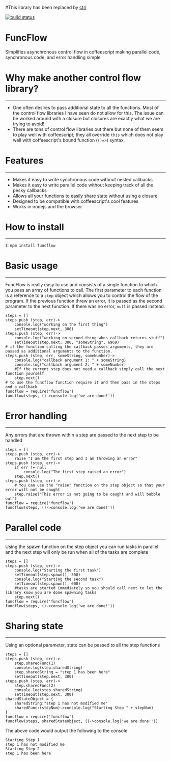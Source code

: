 #This library has been replaced by [ctrl](https://github.com/freethenation/ctrl)

[![build status](https://secure.travis-ci.org/freethenation/funcflow.png)](http://travis-ci.org/freethenation/funcflow)
# FuncFlow
Simplifies asynchronous control flow in coffeescript making parallel code, synchronous code, and error handling simple
# Why make another control flow library?
___
* One often desires to pass additional state to all the functions. Most of the control flow libraries I have seen do not allow for this. The issue can be worked around with a closure but closures are exactly what we are trying to avoid!
* There are tons of control flow libraries out there but none of them seem to play well with coffeescript; they all override `this` which does not play well with coffeescript's bound function (`()=>`) syntax.

# Features
___
* Makes it easy to write synchronous code without nested callbacks
* Makes it easy to write parallel code without keeping track of all the pesky callbacks
* Allows all your functions to easily share state without using a closure
* Designed to be compatible with coffeescript's cool features
* Works in nodejs and the browser

# How to install
___
    $ npm install funcflow
# Basic usage
___
FuncFlow is really easy to use and consists of a single function to which you pass an array of functions to call.
The first parameter to each function is a reference to a `step` object which allows you to control the flow of the program.
If the previous function threw an error, it is passed as the second parameter to the next function. If there was no error, `null` is passed instead.
    
    steps = []
    steps.push (step, err)->
        console.log("working on the first thing")
        setTimeout(step.next, 300)
    steps.push (step, err)->
        console.log("working on second thing whos callback returns stuff")
        setTimeout(step.next, 300, "someString", 6969)
    # if the function calling the callback passes arguments, they are passed as additional arguments to the function.
    steps.push (step, err, someString, someNumber)->
        console.log("callback argument 1: " + someString)
        console.log("callback argument 2: " + someNumber)
        #If the current step does not need a callback simply call the next function yourself
        step.next()
    # to use the funcflow function require it and then pass in the steps and a callback
    funcflow = require('funcflow')
    funcflow(steps, ()->console.log('we are done!'))

# Error handling
___
Any errors that are thrown within a step are passed to the next step to be handled

    steps = []
    steps.push (step, err)->
        raise "I am the first step and I am throwing an error"
    steps.push (step, err)->
        if err != null
            console.log("The first step raised an error")
        step.next()
    steps.push (step, err)->
        # You can use the "raise" function on the step object so that your error will not be caught
        step.raise("This error is not going to be caught and will bubble out") 
    funcflow = require('funcflow')
    funcflow(steps, ()->console.log('we are done!'))
# Parallel code
___
Using the spawn function on the step object you can run tasks in parallel and the next step will only be 
run when all of the tasks are complete

    steps = []
    steps.push (step, err)->
        console.log("Starting the first task")
        setTimeout(step.spawn(), 300)
        console.log("Starting the second task")
        setTimeout(step.spawn(), 600)
        #tasks are started immediately so you should call next to let the library know you are done spawning tasks
        step.next() 
    funcflow = require('funcflow')
    funcflow(steps, ()->console.log('we are done!'))
# Sharing state
___
Using an optional parameter, state can be passed to all the step functions

    steps = []
    steps.push (step, err)->
        step.sharedFunc(1)
        console.log(step.sharedString)
        step.sharedString = "step 1 has been here"
        setTimeout(step.next, 300)
    steps.push (step, err)->
        step.sharedFunc(2)
        console.log(step.sharedString)
        setTimeout(step.next, 300)
    sharedStateObject = {
        sharedString:"step 1 has not modified me"
        sharedFunc:(stepNum)->console.log("Starting Step " + stepNum)
    }
    funcflow = require('funcflow')
    funcflow(steps, sharedStateObject, ()->console.log('we are done!'))

The above code would output the following to the console

    Starting Step 1
    step 1 has not modified me
    Starting Step 2
    step 1 has been here
